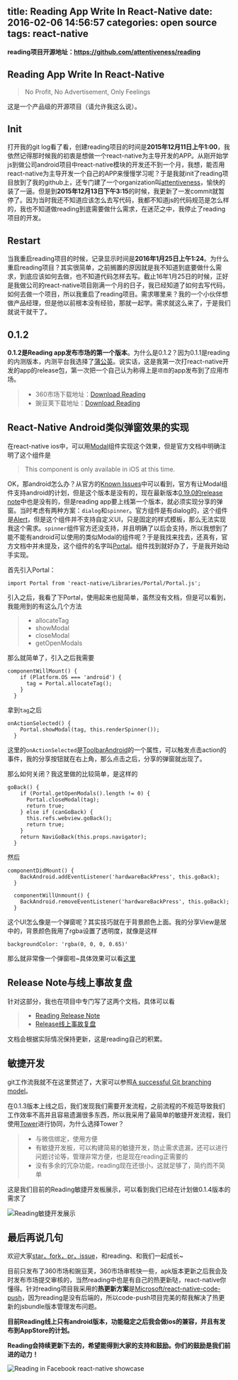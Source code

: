 title: Reading App Write In React-Native
date: 2016-02-06 14:56:57
categories: open source
tags: react-native
---

**reading项目开源地址：https://github.com/attentiveness/reading**
## Reading App Write In React-Native
> No Profit, No Advertisement, Only Feelings

这是一个产品级的开源项目（请允许我这么说）。
## Init
打开我的git log看了看，创建reading项目的时间是**2015年12月11日上午1:00**，我依然记得那时候我的初衷是想做一个react-native为主导开发的APP。从刚开始学js到做公司android项目中react-native模块的开发还不到一个月，我想，能否用react-native为主导开发一个自己的APP来慢慢学习呢？于是我就init了reading项目放到了我的github上，还专门建了一个organization叫[attentiveness](https://github.com/attentiveness)，愉快的装了一逼。但是到**2015年12月13日下午3:15**的时候，我更新了一发commit就暂停了。因为当时我还不知道应该怎么去写代码，我都不知道js的代码规范是怎么样的，我也不知道做reading到底需要做什么需求，在迷茫之中，我停止了reading项目的开发。
## Restart
当我重启reading项目的时候，记录显示时间是**2016年1月25日上午1:24**。为什么重启reading项目？其实很简单，之前搁置的原因就是我不知道到底要做什么需求，到底应该如何去做，也不知道代码怎样去写。截止16年1月25日的时候，正好是我做公司的react-native项目刚满一个月的日子，我已经知道了如何去写代码，如何去做一个项目，所以我重启了reading项目。需求哪里来？我的一个小伙伴想做产品经理，但是他以前根本没有经验，那就一起学。需求就这么来了，于是我们就说干就干了。
## 0.1.2
**0.1.2是Reading app发布市场的第一个版本**。为什么是0.1.2？因为0.1.1是reading的内测版本，内测平台我选择了[蒲公英](http://www.pgyer.com/)。说实话，这是我第一次打react-native开发的app的release包，第一次把一个自己认为称得上是`项目`的app发布到了应用市场。
>* 360市场下载地址：[Download Reading](http://zhushou.360.cn/detail/index/soft_id/3217938?recrefer=SE_D_Reading)
>* 豌豆荚下载地址：[Download Reading](http://www.wandoujia.com/apps/com.reading)

## React-Native Android类似弹窗效果的实现
在react-native ios中，可以用[Modal](https://facebook.github.io/react-native/docs/modal.html#content)组件实现这个效果，但是官方文档中明确注明了这个组件是
> This component is only available in iOS at this time.

OK，那android怎么办？从官方的[Known Issues](https://facebook.github.io/react-native/docs/known-issues.html#content)中可以看到，官方有让Modal组件支持android的计划，但是这个版本是没有的，现在最新版本[0.19.0的release note](https://github.com/facebook/react-native/releases)中也是没有的，但是reading app要上线第一个版本，就必须实现分享的弹窗。当时考虑有两种方案：`dialog`和`spinner`。官方组件是有dialog的，这个组件是[Alert](https://facebook.github.io/react-native/docs/alert.html#content)，但是这个组件并不支持自定义UI，只是固定的样式模板，那么无法实现我这个需求。`spinner`组件官方还没支持，并且明确了以后会支持，所以我想到了能不能有android可以使用的类似Modal的组件呢？于是我找来找去，还真有，官方文档中并未提及，这个组件的名字叫[Portal](https://github.com/facebook/react-native/blob/master/Libraries/Portal/Portal.js)。组件找到就好办了，于是我开始动手实现。

首先引入Portal：

```
import Portal from 'react-native/Libraries/Portal/Portal.js';
```

引入之后，我看了下Portal，使用起来也挺简单，虽然没有文档，但是可以看到，我能用到的有这么几个方法
>* allocateTag
>* showModal
>* closeModal
>* getOpenModals

那么就简单了，引入之后我需要

```
componentWillMount() {
    if (Platform.OS === 'android') {
      tag = Portal.allocateTag();
    }
  }
```
拿到`tag`之后

```
onActionSelected() {
    Portal.showModal(tag, this.renderSpinner());
  }
```
这里的`onActionSelected`是[ToolbarAndroid](https://facebook.github.io/react-native/docs/toolbarandroid.html#content)的一个属性，可以触发点击action的事件，我的分享按钮就在右上角，那么点击之后，分享的弹窗就出现了。

那么如何关闭？我这里做的比较简单，是这样的

```
goBack() {
    if (Portal.getOpenModals().length != 0) {
      Portal.closeModal(tag);
      return true;
    } else if (canGoBack) {
      this.refs.webview.goBack();
      return true;
    }
    return NaviGoBack(this.props.navigator);
  }
```
然后

```
componentDidMount() {
    BackAndroid.addEventListener('hardwareBackPress', this.goBack);
  }

  componentWillUnmount() {
    BackAndroid.removeEventListener('hardwareBackPress', this.goBack);
  }
```

这个UI怎么像是一个弹窗呢？其实技巧就在于背景颜色上面。我的分享View是居中的，背景颜色我用了rgba设置了透明度，就像是这样

```
backgroundColor: 'rgba(0, 0, 0, 0.65)'
```
那么就非常像一个弹窗啦~具体效果可以看[这里](https://github.com/attentiveness/reading/blob/master/screenshot/Reading_Share.jpg)
## Release Note与线上事故复盘
针对这部分，我也在项目中专门写了这两个文档，具体可以看
>* [Reading Release Note](https://github.com/attentiveness/reading/releases)
>* [Release线上事故复盘](https://github.com/attentiveness/reading/blob/master/Reading_OnLine_Accident.md)

文档会根据实际情况保持更新，这是reading自己的积累。

## 敏捷开发
git工作流我就不在这里赘述了，大家可以参照[A successful Git branching model](http://nvie.com/posts/a-successful-git-branching-model/)。

在0.1.3版本上线之后，我们发现我们需要开发流程，之前流程的不规范导致我们工作效率不高并且容易遗漏很多东西，所以我采用了最简单的敏捷开发流程，我们使用[Tower](https://tower.im/)进行协同，为什么选择Tower？
>* 与微信绑定，使用方便
>* 有敏捷开发板，可以构建简易的敏捷开发，防止需求遗漏，还可以进行问题讨论等，管理非常方便，也是现在reading正需要的
>* 没有多余的冗杂功能，reading现在还很小，这就足够了，简约而不简单

这是我们目前的Reading敏捷开发板展示，可以看到我们已经在计划做0.1.4版本的需求了

![Reading敏捷开发展示](/images/ReadingBoard.jpg)

## 最后再说几句
欢迎大家[star，fork，pr，issue](https://github.com/attentiveness/reading)，和reading、和我们一起成长~

目前只发布了360市场和豌豆荚，360市场审核快一些，apk版本更新之后我会及时发布市场提交审核的，当然reading中也是有自己的热更新哒，react-native你懂得。针对reading项目我采用的**热更新方案**是[Microsoft/react-native-code-push](https://github.com/Microsoft/react-native-code-push)，因为reading是没有后端的，所以code-push项目完美的帮我解决了热更新的jsbundle版本管理发布问题。

**目前Reading线上只有android版本，功能稳定之后我会做ios的兼容，并且有发布到AppStore的计划。**

**Reading会持续更新下去的，希望能得到大家的支持和鼓励。你们的鼓励是我们前进的动力！**

![Reading in Facebook react-native showcase](/images/reading_in_react-native_showcase.jpg)